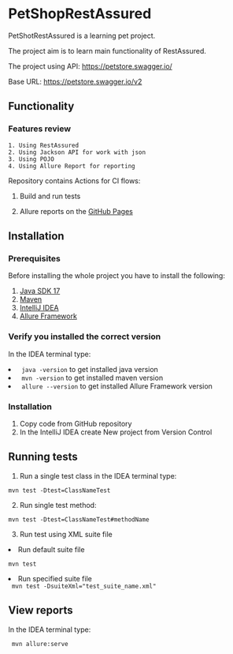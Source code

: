 # PetShopRestAssured
PetShotRestAssured is a learning pet project.

The project aim is to learn main functionality of RestAssured.

The project using API: https://petstore.swagger.io/

Base URL: https://petstore.swagger.io/v2

## Functionality

### Features review

    1. Using RestAssured
    2. Using Jackson API for work with json
    3. Using POJO
    4. Using Allure Report for reporting

Repository contains Actions for CI flows:

1. Build and run tests

2. Allure reports on the [GitHub Pages](https://taras-kr.github.io/PetStoreRestAssured/)
    
## Installation

### Prerequisites

Before installing the whole project you have to install the following:

1. [Java SDK 17](https://www.oracle.com/java/technologies/javase/jdk17-archive-downloads.html)
2. [Maven](https://maven.apache.org/download.cgi)
3. [IntelliJ IDEA](https://www.jetbrains.com/idea/download/#section=windows)
4. [Allure Framework](https://docs.qameta.io/allure-report/#_get_started)

### Verify you installed the correct version

In the IDEA terminal type:
<li>
<code> java -version</code> to get installed java version
</li>
<li>
<code> mvn -version</code>  to get installed maven version
</li>
<li>
<code> allure --version</code>  to get installed Allure Framework version
</li>

### Installation
1. Copy code from GitHub repository
2. In the IntelliJ IDEA create New project from Version Control

## Running tests

1. Run a single test class in the IDEA terminal type:

<code>mvn test -Dtest=ClassNameTest</code>

2. Run single test method:

<code>mvn test -Dtest=ClassNameTest#methodName</code>

3. Run test using XML suite file
<li>Run default suite file

<code>mvn test</code></li>
<li>Run specified suite file</li>
<code> mvn test -DsuiteXml="test_suite_name.xml"</code>

## View reports
In the IDEA terminal type:

<code> mvn allure:serve</code>

